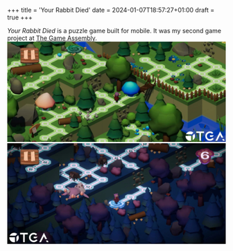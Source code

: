 +++
title = 'Your Rabbit Died'
date = 2024-01-07T18:57:27+01:00
draft = true
+++

_Your Rabbit Died_ is a puzzle game built for mobile. It was my second game project at [The Game Assembly](https://thegameassembly.com).
![Screenshot of overworld in Your Rabbit Died.](screenshot-overworld.webp)
![Screenshot of underworld in Your Rabbit Died.](screenshot-underworld.webp)